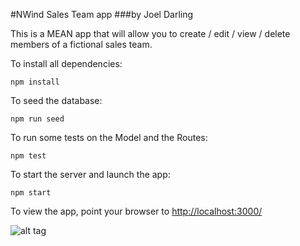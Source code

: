 #NWind Sales Team app
###by Joel Darling

This is a MEAN app that will allow you to create / edit / view / delete members of
a fictional sales team.

To install all dependencies:
```
npm install
```

To seed the database:
```
npm run seed
```

To run some tests on the Model and the Routes:
```
npm test
```

To start the server and launch the app:
```
npm start
```

To view the app, point your browser to [http://localhost:3000/](http://localhost:3000/)

![alt tag](https://github.com/joeldarling/nwind_salesteam/blob/master/angulardemo.gif|alt=demogif)

